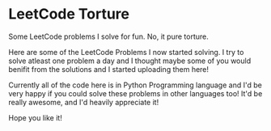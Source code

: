 # LeetCode Torture
Some LeetCode problems I solve for fun. No, it pure torture.

Here are some of the LeetCode Problems I now started solving. I try to solve atleast one problem a day and I thought maybe some of you would benifit from the solutions and I started uploading them here!

Currently all of the code here is in Python Programming language and I'd be very happy if you could solve these problems in other languages too! It'd be really awesome, and I'd heavily appreciate it!

Hope you like it!
